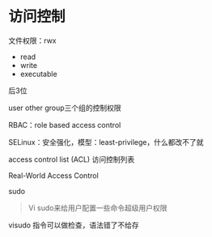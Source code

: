 # 访问控制



文件权限：rwx

- read
- write
- executable



后3位



user other group三个组的控制权限



RBAC：role based access control

SELinux：安全强化，模型：least-privilege，什么都改不了就



access control list (ACL) 访问控制列表



Real-World Access Control 



sudo

> Vi sudo来给用户配置一些命令超级用户权限



visudo 指令可以做检查，语法错了不给存



